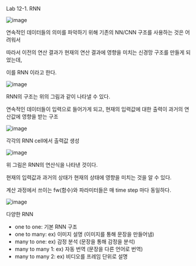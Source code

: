 Lab 12-1. RNN

![image](https://user-images.githubusercontent.com/79880336/136020909-82e0ecf0-393f-43f9-a65e-3bf77533b45b.png)


연속적인 데이터들의 의미를 파악하기 위해 기존의 NN/CNN 구조를 사용하는 것은 어려워서

따라서 이전의 연산 결과가 현재의 연산 결과에 영향을 미치는 신경망 구조를 만들게 되었는데, 

이를 RNN 이라고 한다.


![image](https://user-images.githubusercontent.com/79880336/136033269-bee77058-2d10-47db-b3b1-fe40ee2e557f.png)

RNN의 구조는 위의 그림과 같이 나타낼 수 있다.

연속적인 데이터들이 입력으로 들어가게 되고, 현재의 입력값에 대한 출력이 과거의 연산값에 영향을 받는 구조


![image](https://user-images.githubusercontent.com/79880336/136033458-ec1cb8ad-1ef4-4ff9-a22d-71b05071b8c3.png)

각각의 RNN cell에서 출력값 생성


![image](https://user-images.githubusercontent.com/79880336/136033537-f6ce49a0-f65d-45b6-b396-e65f6cfb4c85.png)

위 그림은 RNN의 연산식을 나타낸 것이다.


현재의 입력값과 과거의 상태가 현재의 상태에 영향을 미치는 것을 알 수 있다.
 

계산 과정에서 쓰이는 fw(함수)와 파라미터들은 매 time step 마다 동일하다.
 
 
 ![image](https://user-images.githubusercontent.com/79880336/136033705-5fcbc468-7405-4ff9-ad1d-7682d3a190b8.png)


다양한 RNN
- one to one: 기본 RNN 구조
- one to many: ex) 이미지 설명 (이미지를 통해 문장을 만들어냄)
- many to one: ex) 감정 분석 (문장을 통해 감정을 분석)
- many to many 1: ex) 자동 번역 (문장을 다른 언어로 번역)
- many to many 2: ex) 비디오를 프레임 단위로 설명
